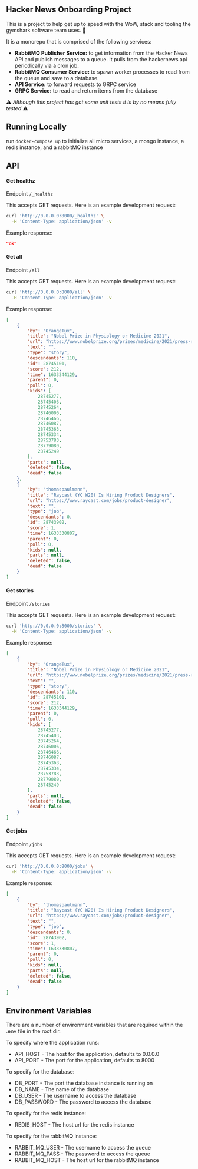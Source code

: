 ## Hacker News Onboarding Project

This is a project to help get up to speed with the WoW, stack and tooling the gymshark software team uses. :rocket:  

It is a monorepo that is comprised of the following services:

- **RabbitMQ Publisher Service:** to get information from the Hacker News API and publish messages to a queue. It pulls from the hackernews api periodically via a cron job. 
- **RabbitMQ Consumer Service:** to spawn worker processes to read from the queue and save to a database.
- **API Service:** to forward requests to GRPC service 
- **GRPC Service:** to read and return items from the database

:warning: *Although this project has got some unit tests it is by no means fully tested* :warning:

## Running Locally

run `docker-compose up` to initialize all micro services, a mongo instance, a redis instance, and a rabbitMQ instance

## API

#### Get healthz

Endpoint `/_healthz`

This accepts GET requests. Here is an example development request:

```bash
curl 'http://0.0.0.0:8000/_healthz' \
  -H 'Content-Type: application/json' -v
```

Example response:

```json
"ok"
```

#### Get all

Endpoint `/all`

This accepts GET requests. Here is an example development request:

```bash
curl 'http://0.0.0.0:8000/all' \
  -H 'Content-Type: application/json' -v
```

Example response:

```json
[
    {
        "by": "OrangeTux",
        "title": "Nobel Prize in Physiology or Medicine 2021",
        "url": "https://www.nobelprize.org/prizes/medicine/2021/press-release/",
        "text": "",
        "type": "story",
        "descendants": 110,
        "id": 28745101,
        "score": 212,
        "time": 1633344129,
        "parent": 0,
        "poll": 0,
        "kids": [
            28745277,
            28745403,
            28745264,
            28746006,
            28746466,
            28746087,
            28745363,
            28745334,
            28753783,
            28779080,
            28745249
        ],
        "parts": null,
        "deleted": false,
        "dead": false
    },
    {
        "by": "thomaspaulmann",
        "title": "Raycast (YC W20) Is Hiring Product Designers",
        "url": "https://www.raycast.com/jobs/product-designer",
        "text": "",
        "type": "job",
        "descendants": 0,
        "id": 28743902,
        "score": 1,
        "time": 1633330807,
        "parent": 0,
        "poll": 0,
        "kids": null,
        "parts": null,
        "deleted": false,
        "dead": false
    }
]
```

#### Get stories

Endpoint `/stories`

This accepts GET requests. Here is an example development request:

```bash
curl 'http://0.0.0.0:8000/stories' \
  -H 'Content-Type: application/json' -v
```

Example response:

```json
[
    {
        "by": "OrangeTux",
        "title": "Nobel Prize in Physiology or Medicine 2021",
        "url": "https://www.nobelprize.org/prizes/medicine/2021/press-release/",
        "text": "",
        "type": "story",
        "descendants": 110,
        "id": 28745101,
        "score": 212,
        "time": 1633344129,
        "parent": 0,
        "poll": 0,
        "kids": [
            28745277,
            28745403,
            28745264,
            28746006,
            28746466,
            28746087,
            28745363,
            28745334,
            28753783,
            28779080,
            28745249
        ],
        "parts": null,
        "deleted": false,
        "dead": false
    }
]
```

#### Get jobs

Endpoint `/jobs`

This accepts GET requests. Here is an example development request:

```bash
curl 'http://0.0.0.0:8000/jobs' \
  -H 'Content-Type: application/json' -v
```

Example response:

```json
[
    {
        "by": "thomaspaulmann",
        "title": "Raycast (YC W20) Is Hiring Product Designers",
        "url": "https://www.raycast.com/jobs/product-designer",
        "text": "",
        "type": "job",
        "descendants": 0,
        "id": 28743902,
        "score": 1,
        "time": 1633330807,
        "parent": 0,
        "poll": 0,
        "kids": null,
        "parts": null,
        "deleted": false,
        "dead": false
    }
]
```

## Environment Variables

There are a number of environment variables that are required within the .env file in the root dir. 

To specify where the application runs:

*   API_HOST - The host for the application, defaults to 0.0.0.0
*   API_PORT - The port for the application, defaults to 8000

To specify for the database:

*   DB_PORT - The port the database instance is running on
*   DB_NAME - The name of the database
*   DB_USER - The username to access the database
*   DB_PASSWORD - The password to access the database

To specify for the redis instance:

*   REDIS_HOST - The host url for the redis instance

To specify for the rabbitMQ instance: 

*   RABBIT_MQ_USER - The username to access the queue
*   RABBIT_MQ_PASS - The password to access the queue
*   RABBIT_MQ_HOST - The host url for the rabbitMQ instance

